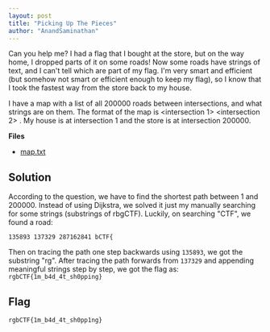 ```yaml
---
layout: post
title: "Picking Up The Pieces"
author: "AnandSaminathan"
---
```


Can you help me? I had a flag that I bought at the store, but on the way home, I dropped parts of it on some roads! Now some roads have strings of text, and I can't tell which are part of my flag. I'm very smart and efficient (but somehow not smart or efficient enough to keep my flag), so I know that I took the fastest way from the store back to my house.

I have a map with a list of all 200000 roads between intersections, and what strings are on them. The format of the map is <intersection 1> <intersection 2> <distance> <string on the road>. My house is at intersection 1 and the store is at intersection 200000.

**Files**
- [map.txt]({{site.baseurl}}/assets/Picking-Up-The-Pieces/map.txt)


## Solution

According to the question, we have to find the shortest path between 1 and 200000. Instead of using Dijkstra, we solved it just my manually searching for some strings (substrings of rbgCTF). Luckily, on searching "CTF", we found a road:
```
135893 137329 287162841 bCTF{
```
Then on tracing the path one step backwards using <code>135893</code>, we got the substring "rg". After tracing the path forwards from <code>137329</code> and appending meaningful strings step by step, we got the flag as: <code>rgbCTF{1m_b4d_4t_sh0pping}</code>

## Flag
```
rgbCTF{1m_b4d_4t_sh0pp1ng}
```


